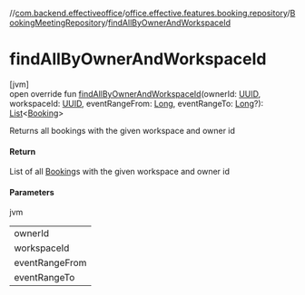 //[com.backend.effectiveoffice](../../../index.md)/[office.effective.features.booking.repository](../index.md)/[BookingMeetingRepository](index.md)/[findAllByOwnerAndWorkspaceId](find-all-by-owner-and-workspace-id.md)

# findAllByOwnerAndWorkspaceId

[jvm]\
open override fun [findAllByOwnerAndWorkspaceId](find-all-by-owner-and-workspace-id.md)(ownerId: [UUID](https://docs.oracle.com/javase/8/docs/api/java/util/UUID.html), workspaceId: [UUID](https://docs.oracle.com/javase/8/docs/api/java/util/UUID.html), eventRangeFrom: [Long](https://kotlinlang.org/api/latest/jvm/stdlib/kotlin/-long/index.html), eventRangeTo: [Long](https://kotlinlang.org/api/latest/jvm/stdlib/kotlin/-long/index.html)?): [List](https://kotlinlang.org/api/latest/jvm/stdlib/kotlin.collections/-list/index.html)&lt;[Booking](../../office.effective.model/-booking/index.md)&gt;

Returns all bookings with the given workspace and owner id

#### Return

List of all [Booking](../../office.effective.model/-booking/index.md)s with the given workspace and owner id

#### Parameters

jvm

| |
|---|
| ownerId |
| workspaceId |
| eventRangeFrom | lower bound (exclusive) for a endBooking to filter by. Old Google calendar events may not appear correctly in the system and cause unexpected exceptions |
| eventRangeTo | upper bound (exclusive) for a beginBooking to filter by. Optional. |
